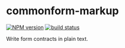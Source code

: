 commonform-markup
=================

[![NPM version](https://img.shields.io/npm/v/commonform-markup.svg)](https://www.npmjs.com/package/commonform-markup)
[![build status](https://img.shields.io/travis/commonform/commonform-markup.svg)](http://travis-ci.org/commonform/commonform-markup)

Write form contracts in plain text.
